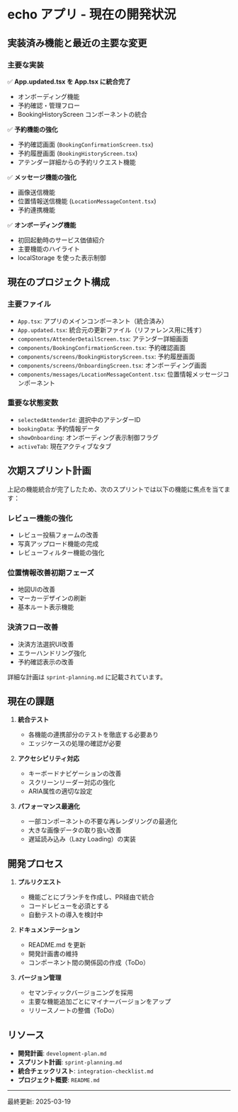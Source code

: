 # echo アプリ - 現在の開発状況

## 実装済み機能と最近の主要な変更

### 主要な実装

✅ **App.updated.tsx を App.tsx に統合完了**
- オンボーディング機能
- 予約確認・管理フロー
- BookingHistoryScreen コンポーネントの統合

✅ **予約機能の強化**
- 予約確認画面 (`BookingConfirmationScreen.tsx`)
- 予約履歴画面 (`BookingHistoryScreen.tsx`)
- アテンダー詳細からの予約リクエスト機能

✅ **メッセージ機能の強化**
- 画像送信機能
- 位置情報送信機能 (`LocationMessageContent.tsx`)
- 予約連携機能

✅ **オンボーディング機能**
- 初回起動時のサービス価値紹介
- 主要機能のハイライト
- localStorage を使った表示制御

## 現在のプロジェクト構成

### 主要ファイル
- `App.tsx`: アプリのメインコンポーネント（統合済み）
- `App.updated.tsx`: 統合元の更新ファイル（リファレンス用に残す）
- `components/AttenderDetailScreen.tsx`: アテンダー詳細画面
- `components/BookingConfirmationScreen.tsx`: 予約確認画面
- `components/screens/BookingHistoryScreen.tsx`: 予約履歴画面
- `components/screens/OnboardingScreen.tsx`: オンボーディング画面
- `components/messages/LocationMessageContent.tsx`: 位置情報メッセージコンポーネント

### 重要な状態変数
- `selectedAttenderId`: 選択中のアテンダーID
- `bookingData`: 予約情報データ
- `showOnboarding`: オンボーディング表示制御フラグ
- `activeTab`: 現在アクティブなタブ

## 次期スプリント計画

上記の機能統合が完了したため、次のスプリントでは以下の機能に焦点を当てます：

### レビュー機能の強化
- レビュー投稿フォームの改善
- 写真アップロード機能の完成
- レビューフィルター機能の強化

### 位置情報改善初期フェーズ
- 地図UIの改善
- マーカーデザインの刷新
- 基本ルート表示機能

### 決済フロー改善
- 決済方法選択UI改善
- エラーハンドリング強化
- 予約確認表示の改善

詳細な計画は `sprint-planning.md` に記載されています。

## 現在の課題

1. **統合テスト**
   - 各機能の連携部分のテストを徹底する必要あり
   - エッジケースの処理の確認が必要

2. **アクセシビリティ対応**
   - キーボードナビゲーションの改善
   - スクリーンリーダー対応の強化
   - ARIA属性の適切な設定

3. **パフォーマンス最適化**
   - 一部コンポーネントの不要な再レンダリングの最適化
   - 大きな画像データの取り扱い改善
   - 遅延読み込み（Lazy Loading）の実装

## 開発プロセス

1. **プルリクエスト**
   - 機能ごとにブランチを作成し、PR経由で統合
   - コードレビューを必須とする
   - 自動テストの導入を検討中

2. **ドキュメンテーション**
   - README.md を更新
   - 開発計画書の維持
   - コンポーネント間の関係図の作成（ToDo）

3. **バージョン管理**
   - セマンティックバージョニングを採用
   - 主要な機能追加ごとにマイナーバージョンをアップ
   - リリースノートの整備（ToDo）

## リソース

- **開発計画**: `development-plan.md`
- **スプリント計画**: `sprint-planning.md`
- **統合チェックリスト**: `integration-checklist.md`
- **プロジェクト概要**: `README.md`

---

最終更新: 2025-03-19